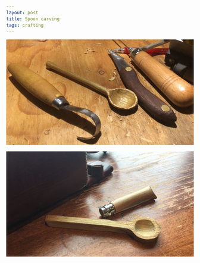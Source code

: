 ```yaml
---
layout: post
title: Spoon carving
tags: crafting
---
```


![Spoon Carving1](assets/spoon-carving1.jpg)

![Spoon Carving2](assets/spoon-carving2.jpg)